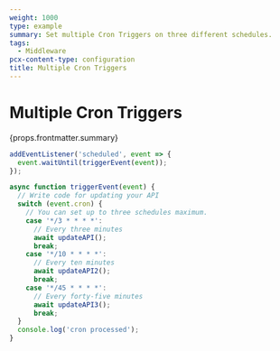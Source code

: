 ```yaml
---
weight: 1000
type: example
summary: Set multiple Cron Triggers on three different schedules.
tags:
  - Middleware
pcx-content-type: configuration
title: Multiple Cron Triggers
---
```


# Multiple Cron Triggers

<ContentColumn>
  <p>{props.frontmatter.summary}</p>
</ContentColumn>

```js
addEventListener('scheduled', event => {
  event.waitUntil(triggerEvent(event));
});

async function triggerEvent(event) {
  // Write code for updating your API
  switch (event.cron) {
    // You can set up to three schedules maximum.
    case '*/3 * * * *':
      // Every three minutes
      await updateAPI();
      break;
    case '*/10 * * * *':
      // Every ten minutes
      await updateAPI2();
      break;
    case '*/45 * * * *':
      // Every forty-five minutes
      await updateAPI3();
      break;
  }
  console.log('cron processed');
}
```
